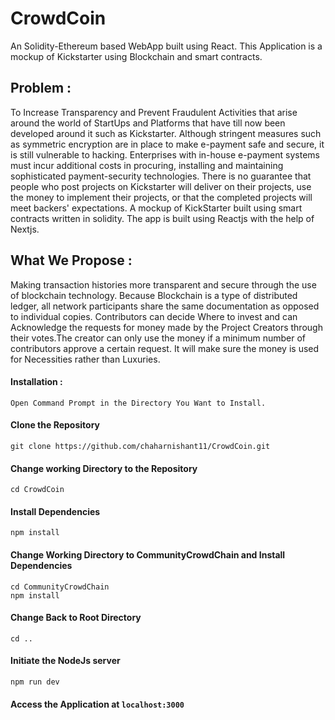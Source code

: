 # CrowdCoin
An Solidity-Ethereum based WebApp built using React. This Application is a mockup of Kickstarter using Blockchain and smart contracts.

## Problem :
To Increase Transparency and Prevent Fraudulent Activities that arise around the world of StartUps and Platforms that have till now been developed around it such as Kickstarter. Although stringent measures such as symmetric encryption are in place to make e-payment safe and secure, it is still vulnerable to hacking. Enterprises with in-house e-payment systems must incur additional costs in procuring, installing and maintaining sophisticated payment-security technologies. There is no guarantee that people who post projects on Kickstarter will deliver on their projects, use the money to implement their projects, or that the completed projects will meet backers' expectations. A mockup of KickStarter built using smart contracts written in solidity. The app is built using Reactjs with the help of Nextjs.

## What We Propose :
Making transaction histories more transparent and secure through the use of blockchain technology. Because Blockchain is a type of distributed ledger, all network participants share the same documentation as opposed to individual copies. Contributors can decide Where to invest and can Acknowledge the requests for money made by the Project Creators through their votes.The creator can only use the money if a minimum number of contributors approve a certain request. It will make sure the money is used for Necessities rather than Luxuries.

#### Installation :
```
Open Command Prompt in the Directory You Want to Install.
```
#### Clone the Repository
```
git clone https://github.com/chaharnishant11/CrowdCoin.git
```
#### Change working Directory to the Repository
```
cd CrowdCoin
```
#### Install Dependencies
```
npm install
```
#### Change Working Directory to CommunityCrowdChain and Install Dependencies
```
cd CommunityCrowdChain
npm install
```
#### Change Back to Root Directory
```
cd ..
```
#### Initiate the NodeJs server
```
npm run dev
```
#### Access the Application at ```localhost:3000```
